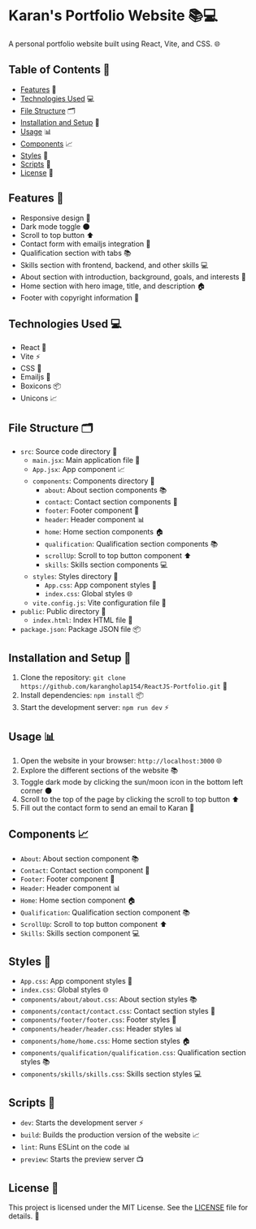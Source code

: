 # Karan's Portfolio Website 📚💻

A personal portfolio website built using React, Vite, and CSS. 🌐

## Table of Contents 📝

* [Features](#features) 🎉
* [Technologies Used](#technologies-used) 💻
* [File Structure](#file-structure) 🗂️
* [Installation and Setup](#installation-and-setup) 🔧
* [Usage](#usage) 📊
* [Components](#components) 📈
* [Styles](#styles) 🎨
* [Scripts](#scripts) 📝
* [License](#license) 📜

## Features 🎉

* Responsive design 📱
* Dark mode toggle 🌑
* Scroll to top button ⬆️
* Contact form with emailjs integration 📧
* Qualification section with tabs 📚
* Skills section with frontend, backend, and other skills 💻
* About section with introduction, background, goals, and interests 📝
* Home section with hero image, title, and description 🏠
* Footer with copyright information 📜

## Technologies Used 💻

* React 🤖
* Vite ⚡️
* CSS 🎨
* Emailjs 📧
* Boxicons 📦
* Unicons 📈

## File Structure 🗂️

* `src`: Source code directory 📁
	+ `main.jsx`: Main application file 📄
	+ `App.jsx`: App component 📈
	+ `components`: Components directory 📁
		- `about`: About section components 📚
		- `contact`: Contact section components 📧
		- `footer`: Footer component 📜
		- `header`: Header component 📊
		- `home`: Home section components 🏠
		- `qualification`: Qualification section components 📚
		- `scrollUp`: Scroll to top button component ⬆️
		- `skills`: Skills section components 💻
	+ `styles`: Styles directory 🎨
		- `App.css`: App component styles 📄
		- `index.css`: Global styles 🌐
	+ `vite.config.js`: Vite configuration file 🔧
* `public`: Public directory 📁
	+ `index.html`: Index HTML file 📄
* `package.json`: Package JSON file 📦

## Installation and Setup 🔧

1. Clone the repository: `git clone https://github.com/karangholap154/ReactJS-Portfolio.git` 📁
2. Install dependencies: `npm install` 📦
3. Start the development server: `npm run dev` ⚡️

## Usage 📊

1. Open the website in your browser: `http://localhost:3000` 🌐
2. Explore the different sections of the website 📚
3. Toggle dark mode by clicking the sun/moon icon in the bottom left corner 🌑
4. Scroll to the top of the page by clicking the scroll to top button ⬆️
5. Fill out the contact form to send an email to Karan 📧

## Components 📈

* `About`: About section component 📚
* `Contact`: Contact section component 📧
* `Footer`: Footer component 📜
* `Header`: Header component 📊
* `Home`: Home section component 🏠
* `Qualification`: Qualification section component 📚
* `ScrollUp`: Scroll to top button component ⬆️
* `Skills`: Skills section component 💻

## Styles 🎨

* `App.css`: App component styles 📄
* `index.css`: Global styles 🌐
* `components/about/about.css`: About section styles 📚
* `components/contact/contact.css`: Contact section styles 📧
* `components/footer/footer.css`: Footer styles 📜
* `components/header/header.css`: Header styles 📊
* `components/home/home.css`: Home section styles 🏠
* `components/qualification/qualification.css`: Qualification section styles 📚
* `components/skills/skills.css`: Skills section styles 💻

## Scripts 📝

* `dev`: Starts the development server ⚡️
* `build`: Builds the production version of the website 📈
* `lint`: Runs ESLint on the code 📊
* `preview`: Starts the preview server 📺

## License 📜

This project is licensed under the MIT License. See the [LICENSE](LICENSE) file for details. 📝